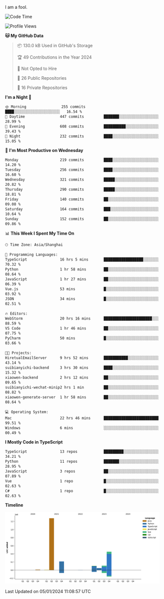 I am a fool.

<!--START_SECTION:waka-->
![Code Time](http://img.shields.io/badge/Code%20Time-1%2C057%20hrs%2053%20mins-blue)

![Profile Views](http://img.shields.io/badge/Profile%20Views-0-blue)

**🐱 My GitHub Data** 

> 📦 130.0 kB Used in GitHub's Storage 
 > 
> 🏆 49 Contributions in the Year 2024
 > 
> 🚫 Not Opted to Hire
 > 
> 📜 26 Public Repositories 
 > 
> 🔑 16 Private Repositories 
 > 
**I'm a Night 🦉** 

```text
🌞 Morning                255 commits         ████░░░░░░░░░░░░░░░░░░░░░   16.54 % 
🌆 Daytime                447 commits         ███████░░░░░░░░░░░░░░░░░░   28.99 % 
🌃 Evening                608 commits         ██████████░░░░░░░░░░░░░░░   39.43 % 
🌙 Night                  232 commits         ████░░░░░░░░░░░░░░░░░░░░░   15.05 % 
```
📅 **I'm Most Productive on Wednesday** 

```text
Monday                   219 commits         ████░░░░░░░░░░░░░░░░░░░░░   14.20 % 
Tuesday                  256 commits         ████░░░░░░░░░░░░░░░░░░░░░   16.60 % 
Wednesday                321 commits         █████░░░░░░░░░░░░░░░░░░░░   20.82 % 
Thursday                 290 commits         █████░░░░░░░░░░░░░░░░░░░░   18.81 % 
Friday                   140 commits         ██░░░░░░░░░░░░░░░░░░░░░░░   09.08 % 
Saturday                 164 commits         ███░░░░░░░░░░░░░░░░░░░░░░   10.64 % 
Sunday                   152 commits         ██░░░░░░░░░░░░░░░░░░░░░░░   09.86 % 
```


📊 **This Week I Spent My Time On** 

```text
🕑︎ Time Zone: Asia/Shanghai

💬 Programming Languages: 
TypeScript               16 hrs 5 mins       ██████████████████░░░░░░░   70.32 % 
Python                   1 hr 58 mins        ██░░░░░░░░░░░░░░░░░░░░░░░   08.64 % 
JavaScript               1 hr 27 mins        ██░░░░░░░░░░░░░░░░░░░░░░░   06.39 % 
Vue.js                   53 mins             █░░░░░░░░░░░░░░░░░░░░░░░░   03.92 % 
JSON                     34 mins             █░░░░░░░░░░░░░░░░░░░░░░░░   02.51 % 

🔥 Editors: 
WebStorm                 20 hrs 16 mins      ██████████████████████░░░   88.59 % 
VS Code                  1 hr 46 mins        ██░░░░░░░░░░░░░░░░░░░░░░░   07.75 % 
PyCharm                  50 mins             █░░░░░░░░░░░░░░░░░░░░░░░░   03.66 % 

🐱‍💻 Projects: 
HiretualEmailServer      9 hrs 52 mins       ███████████░░░░░░░░░░░░░░   43.14 % 
suibianyichi-backend     3 hrs 30 mins       ████░░░░░░░░░░░░░░░░░░░░░   15.32 % 
xiaowen-backend          2 hrs 12 mins       ██░░░░░░░░░░░░░░░░░░░░░░░   09.65 % 
suibianyichi-wechat-minip2 hrs 1 min         ██░░░░░░░░░░░░░░░░░░░░░░░   08.82 % 
xiaowen-generate-server  1 hr 58 mins        ██░░░░░░░░░░░░░░░░░░░░░░░   08.64 % 

💻 Operating System: 
Mac                      22 hrs 46 mins      █████████████████████████   99.51 % 
Windows                  6 mins              ░░░░░░░░░░░░░░░░░░░░░░░░░   00.49 % 
```

**I Mostly Code in TypeScript** 

```text
TypeScript               13 repos            █████████░░░░░░░░░░░░░░░░   34.21 % 
Python                   11 repos            ███████░░░░░░░░░░░░░░░░░░   28.95 % 
JavaScript               3 repos             ██░░░░░░░░░░░░░░░░░░░░░░░   07.89 % 
Vue                      1 repo              █░░░░░░░░░░░░░░░░░░░░░░░░   02.63 % 
C#                       1 repo              █░░░░░░░░░░░░░░░░░░░░░░░░   02.63 % 
```



**Timeline**

![Lines of Code chart](https://raw.githubusercontent.com/VeejaLiu/VeejaLiu/master/assets/bar_graph.png)


 Last Updated on 05/01/2024 11:08:57 UTC
<!--END_SECTION:waka-->
